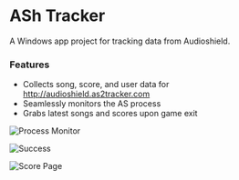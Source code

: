 ASh Tracker
=============

A Windows app project for tracking data from Audioshield.

### Features
- Collects song, score, and user data for http://audioshield.as2tracker.com
- Seamlessly monitors the AS process
- Grabs latest songs and scores upon game exit

![Process Monitor](http://f.bay.rocks/1gDJu)

![Success](http://f.bay.rocks/chDxq)

![Score Page](http://f.bay.rocks/CEBmU)
